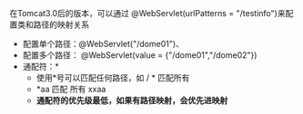 

在Tomcat3.0后的版本，可以通过 @WebServlet(urlPatterns = "/testinfo")来配置类和路径的映射关系

- 配置单个路径：@WebServlet("/dome01")、
- 配置多个路径： @WebServlet(value = {"/dome01","/dome02"})
- 通配符：*
  - 使用*号可以匹配任何路径，如  / * 匹配所有
  - *aa 匹配  所有 xxaa
  - **通配符的优先级最低，如果有路径映射，会优先进映射**

